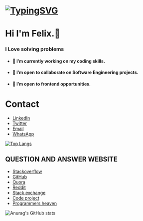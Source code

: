 
<!--
**Uzo-Felix/Uzo-Felix** is a ✨ _special_ ✨ repository because its `README.md` (this file) appears on your GitHub profile.

Here are some ideas to get you started:

- 🔭 I’m currently working on ...
- 🌱 I’m currently learning ...
- 👯 I’m looking to collaborate on ...
- 🤔 I’m looking for help with ...
- 💬 Ask me about ...
- 📫 How to reach me: ...
- 😄 Pronouns: ...
- ⚡ Fun fact: ...
-->
# [![TypingSVG](https://readme-typing-svg.demolab.com?lines=Hey!+You+Are+Welcome+To+My+Profile;My+Name+Is+ONYEKWELU+FELIX;I+Enjoy+Coding;I+Learn+By+Doing)](https://git.io/typing-svg)
# Hi I'm Felix.👋

### I Love solving problems

- #### 🔭 I’m currently working on my coding skills.
- #### 👯 I’m open to collaborate on Software Engineering projects.
- #### 👯 I’m open to frontend opportunities.

# Contact 
* [LinkedIn](https://www.linkedin.com/in/onyekwelu-felix-42b66a187)
* [Twitter](https://twitter.com/Felix_Uzoch)
* [Email](mailto:uzochukwuonyekwelu03@gmail.com)
* [WhatsApp](https://wa.link/1sta6r)

[![Top Langs](https://github-readme-stats.vercel.app/api/top-langs/?username=Uzo-Felix&layout=compact)](https://github.com/Uzo-Felix/github-readme-stats)

## QUESTION AND ANSWER WEBSITE 
* [Stackoverflow](https://Stackoverflow.com/)
* [GitHub](https://github.com/)
* [Quora](https://quora.com/)
* [Reddit](https://reddit.com/)
* [Stack exchange](https://Stackexchange.com/)
* [Code project](https://codeproject.com/)
* [Programmers heaven](https://programmersheaven.com/)

![Anurag's GitHub stats](https://github-readme-stats.vercel.app/api?username=Uzo-Felix&show_icons=true&theme=radical)


